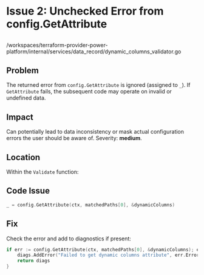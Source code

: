 # Issue 2: Unchecked Error from config.GetAttribute

## 

/workspaces/terraform-provider-power-platform/internal/services/data_record/dynamic_columns_validator.go

## Problem

The returned error from `config.GetAttribute` is ignored (assigned to `_`). If `GetAttribute` fails, the subsequent code may operate on invalid or undefined data.

## Impact

Can potentially lead to data inconsistency or mask actual configuration errors the user should be aware of. Severity: **medium**.

## Location

Within the `Validate` function:

## Code Issue

```go
_ = config.GetAttribute(ctx, matchedPaths[0], &dynamicColumns)
```

## Fix

Check the error and add to diagnostics if present:

```go
if err := config.GetAttribute(ctx, matchedPaths[0], &dynamicColumns); err != nil {
    diags.AddError("Failed to get dynamic columns attribute", err.Error())
    return diags
}
```
